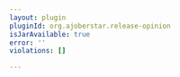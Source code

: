 ```yaml
---
layout: plugin
pluginId: org.ajoberstar.release-opinion
isJarAvailable: true
error: ''
violations: []

---
```

